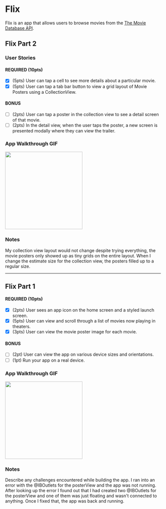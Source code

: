 # Flix

Flix is an app that allows users to browse movies from the [The Movie Database API](http://docs.themoviedb.apiary.io/#).
## Flix Part 2

### User Stories

#### REQUIRED (10pts)
- [x] (5pts) User can tap a cell to see more details about a particular movie.
- [x] (5pts) User can tap a tab bar button to view a grid layout of Movie Posters using a CollectionView.

#### BONUS
- [ ] (2pts) User can tap a poster in the collection view to see a detail screen of that movie.
- [ ] (2pts) In the detail view, when the user taps the poster, a new screen is presented modally where they can view the trailer.

### App Walkthrough GIF

<img src="http://g.recordit.co/tztQ27DHUS.gif" width=250><br>

### Notes
My collection view layout would not change despite trying everything, the movie posters only showed up as tiny grids on the entire layout. When I change the estimate size for the collection view, the posters filled up to a regular size. 


---

## Flix Part 1

#### REQUIRED (10pts)
- [x] (2pts) User sees an app icon on the home screen and a styled launch screen.
- [x] (5pts) User can view and scroll through a list of movies now playing in theaters.
- [x] (3pts) User can view the movie poster image for each movie.

#### BONUS
- [ ] (2pt) User can view the app on various device sizes and orientations.
- [ ] (1pt) Run your app on a real device.

### App Walkthrough GIF

<img src="http://g.recordit.co/VuNtlR6Du1.gif" width=250><br>

### Notes
Describe any challenges encountered while building the app.
I ran into an error with the @IBOutlets for the posterView and the app was not running. After looking up the error I found out that I had created two @IBOutlets for the posterView and one of them was just floating and wasn't connected to anything.  Once I fixed that, the app was back and running. 

